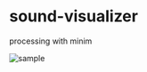 # sound-visualizer
processing with minim


![sample](https://gyazo.com/ce89b5eaefee95f149ffea764b807037 "sample")
